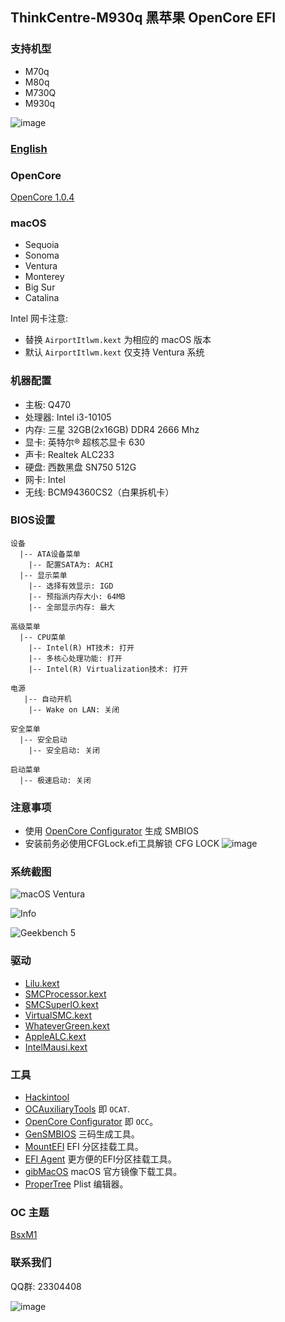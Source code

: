 ## ThinkCentre-M930q 黑苹果 OpenCore EFI


### 支持机型

- M70q 
- M80q
- M730Q
- M930q


![image](Screenshot/m930q.png)

### [English](https://github.com/hackintosh-efi/ThinkCentre-M930q)


### OpenCore

[OpenCore 1.0.4](https://github.com/acidanthera/OpenCorePkg)


### macOS

- Sequoia
- Sonoma
- Ventura
- Monterey
- Big Sur
- Catalina

Intel 网卡注意: 
 - 替换 `AirportItlwm.kext` 为相应的 macOS 版本 
 - 默认 `AirportItlwm.kext` 仅支持 Ventura 系统


### 机器配置

- 主板: Q470
- 处理器: Intel i3-10105
- 内存: 三星 32GB(2x16GB) DDR4 2666 Mhz
- 显卡: 英特尔® 超核芯显卡 630
- 声卡: Realtek ALC233
- 硬盘: 西数黑盘 SN750 512G
- 网卡: Intel
- 无线: BCM94360CS2（白果拆机卡）


### BIOS设置

```
设备
  |-- ATA设备菜单
    |-- 配置SATA为: ACHI
  |-- 显示菜单
    |-- 选择有效显示: IGD
    |-- 预指派内存大小: 64MB
    |-- 全部显示内存: 最大

高级菜单
  |-- CPU菜单
    |-- Intel(R) HT技术: 打开
    |-- 多核心处理功能: 打开
    |-- Intel(R) Virtualization技术: 打开

电源
   |-- 自动开机
    |-- Wake on LAN: 关闭

安全菜单
  |-- 安全启动
    |-- 安全启动: 关闭

启动菜单
  |-- 极速启动: 关闭
```

### 注意事项
 - 使用 [OpenCore Configurator](https://mackie100projects.altervista.org/opencore-configurator/) 生成 SMBIOS
 - 安装前务必使用CFGLock.efi工具解锁 CFG LOCK
![image](Screenshot/CFGLock.efi.png)

### 系统截图

![macOS Ventura](Screenshot/about.png)

![Info](Screenshot/info.png)

![Geekbench 5](Screenshot/geekbench5.png)


### 驱动

- [Lilu.kext](https://github.com/acidanthera/Lilu)
- [SMCProcessor.kext](https://github.com/acidanthera/VirtualSMC)
- [SMCSuperIO.kext](https://github.com/acidanthera/VirtualSMC)
- [VirtualSMC.kext](https://github.com/acidanthera/VirtualSMC)
- [WhateverGreen.kext](https://github.com/acidanthera/WhateverGreen)
- [AppleALC.kext](https://github.com/acidanthera/AppleALC)
- [IntelMausi.kext](https://github.com/acidanthera/IntelMausi)


### 工具

- [Hackintool](https://github.com/headkaze/Hackintool) 
- [OCAuxiliaryTools](https://github.com/ic005k/OCAuxiliaryTools) 即 `OCAT`.
- [OpenCore Configurator](https://mackie100projects.altervista.org/opencore-configurator/) 即 `OCC`。
- [GenSMBIOS](https://github.com/corpnewt/GenSMBIOS) 三码生成工具。
- [MountEFI](https://github.com/corpnewt/MountEFI) EFI 分区挂载工具。
- [EFI Agent](https://github.com/headkaze/EFI-Agent) 更方便的EFI分区挂载工具。
- [gibMacOS](https://github.com/corpnewt/gibMacOS) macOS 官方镜像下载工具。
- [ProperTree](https://github.com/corpnewt/ProperTree) Plist 编辑器。


### OC 主题

[BsxM1](https://github.com/blackosx/BsxM1)


### 联系我们

QQ群: 23304408

![image](Screenshot/QRCode.png)
